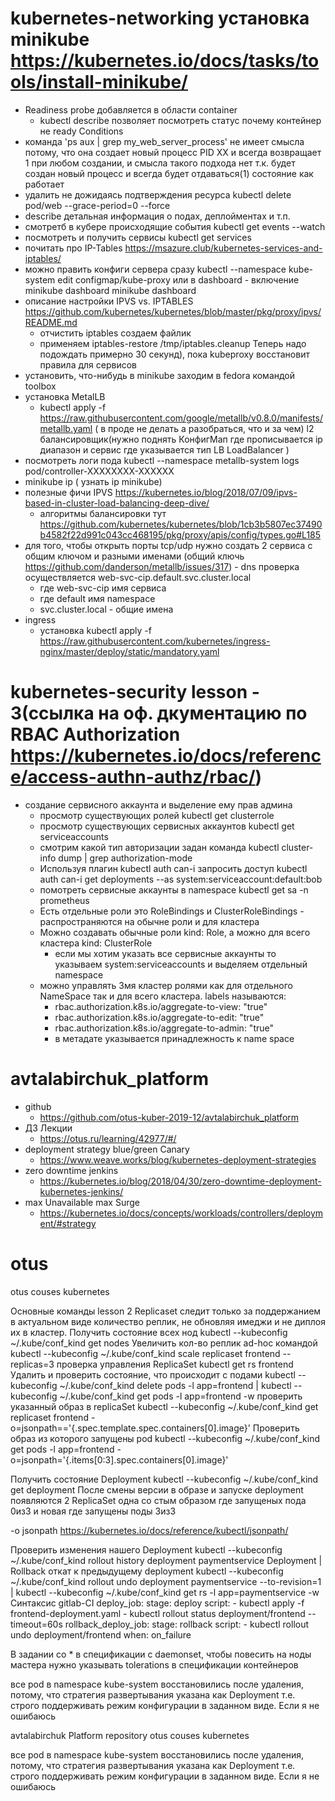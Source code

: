 # kubernetes-networking установка minikube https://kubernetes.io/docs/tasks/tools/install-minikube/
- Readiness probe добавляется в области container
    -  kubectl describe позволяет посмотреть статус почему контейнер не ready Conditions
- команда 'ps aux | grep my_web_server_process' не имеет смысла потому, что она создает новый процесс PID XX и всегда возвращает 1 при любом создании, и смысла такого подхода нет т.к. будет создан новый процесс и всегда будет отдаваться(1) состояние как работает
- удалить не дожидаясь подтверждения ресурса kubectl delete pod/web --grace-period=0 --force
- describe детальная информация о подах, деплойментах и т.п.
- смотретб в кубере происходящие события kubectl get events --watch
- посмотреть и получить сервисы kubectl get services
- почитать про IP-Tables https://msazure.club/kubernetes-services-and-iptables/
- можно править конфиги сервера сразу kubectl --namespace kube-system
edit configmap/kube-proxy или в dashboard - включение minikube dashboard minikube dashboard
- описание настройки IPVS vs. IPTABLES https://github.com/kubernetes/kubernetes/blob/master/pkg/proxy/ipvs/README.md
    - отчистить iptables создаем файлик
        <!-- *nat
        -A POSTROUTING -s 172.17.0.0/16 ! -o docker0 -j MASQUERADE
        COMMIT
        *filter
        COMMIT
        *mangle
        COMMIT -->
    - применяем iptables-restore /tmp/iptables.cleanup Теперь надо подождать  примерно 30 секунд), пока kubeproxy восстановит правила для сервисов
- установить, что-нибудь в minikube заходим в fedora  командой toolbox
- установка MetalLB
  - kubectl apply -f https://raw.githubusercontent.com/google/metallb/v0.8.0/manifests/metallb.yaml ( в проде не делать а разобраться, что и за чем) l2 балансировщик(нужно поднять КонфигМап где прописывается ip диапазон и сервис где указывается тип LB LoadBalancer )
- посмотреть логи пода kubectl --namespace metallb-system logs pod/controller-XXXXXXXX-XXXXXX
- minikube ip ( узнать ip minikube)
- полезные фичи IPVS https://kubernetes.io/blog/2018/07/09/ipvs-based-in-cluster-load-balancing-deep-dive/
    - алгоритмы балансировки тут https://github.com/kubernetes/kubernetes/blob/1cb3b5807ec37490b4582f22d991c043cc468195/pkg/proxy/apis/config/types.go#L185
 - для того, чтобы открыть порты tcp/udp нужно создать 2 сервиса с общим ключом и разными именами (общий ключь https://github.com/danderson/metallb/issues/317)    - dns проверка осуществляется web-svc-cip.default.svc.cluster.local
      - где web-svc-cip имя сервиса
      - где default имя namespace
      - svc.cluster.local - общие имена
- ingress
  - установка kubectl apply -f https://raw.githubusercontent.com/kubernetes/ingress-nginx/master/deploy/static/mandatory.yaml
# kubernetes-security lesson - 3(ссылка на оф. дкументацию по RBAC Authorization https://kubernetes.io/docs/reference/access-authn-authz/rbac/)
- создание сервисного аккаунта и выделение ему прав админа
    - просмотр существующих ролей kubectl get clusterrole
    - просмотр существующих сервисных аккаунтов kubectl get serviceaccounts
    - смотрим какой тип авторизации задан команда kubectl cluster-info dump | grep authorization-mode
    - Используя плагин kubectl auth can-i запросить доступ kubectl auth can-i get deployments --as system:serviceaccount:default:bob 
    - помотреть сервисные аккаунты в namespace  kubectl get sa -n prometheus
    - Есть отдельные роли это RoleBindings и ClusterRoleBindings - распространяются на обычне роли и для кластера
    - Можно создавать обычные роли kind: Role, а можно для всего кластера kind: ClusterRole
        - если мы хотим указать все сервисные аккаунты то указываем system:serviceaccounts и выделяем отдельный namespace
    - можно управлять 3мя кластер ролями как для отдельного NameSpace так и для всего кластера. labels называются: 
        - rbac.authorization.k8s.io/aggregate-to-view: "true"  
        - rbac.authorization.k8s.io/aggregate-to-edit: "true"  
        - rbac.authorization.k8s.io/aggregate-to-admin: "true"  
        - в метадате указывается принадлежность к name space
# avtalabirchuk_platform
- github
    - https://github.com/otus-kuber-2019-12/avtalabirchuk_platform
- ДЗ Лекции
    - https://otus.ru/learning/42977/#/
- deployment strategy blue/green Canary
    - https://www.weave.works/blog/kubernetes-deployment-strategies
- zero downtime jenkins
    - https://kubernetes.io/blog/2018/04/30/zero-downtime-deployment-kubernetes-jenkins/
- max Unavailable max Surge
    - https://kubernetes.io/docs/concepts/workloads/controllers/deployment/#strategy
# otus
otus couses kubernetes

Основные команды lesson 2
Replicaset следит только за поддержанием в актуальном виде количество реплик, не обновляя имеджи и не диплоя их в кластер.
Получить состояние всех нод
    kubectl --kubeconfig ~/.kube/conf_kind get nodes
Увеличить кол-во реплик ad-hoc командой
    kubectl --kubeconfig ~/.kube/conf_kind scale replicaset frontend --replicas=3
проверка управления ReplicaSet 
    kubectl get rs frontend
Удалить и проверить состояние, что происходит с подами
    kubectl --kubeconfig ~/.kube/conf_kind delete pods -l app=frontend | kubectl --kubeconfig ~/.kube/conf_kind get pods -l app=frontend -w
проверить указанный образ в replicaSet 
     kubectl --kubeconfig ~/.kube/conf_kind  get replicaset frontend -o=jsonpath=='{.spec.template.spec.containers[0].image}'
Проверить образ из которого запущены pod
    kubectl --kubeconfig ~/.kube/conf_kind get pods -l app=frontend -o=jsonpath='{.items[0:3].spec.containers[0].image}'

Получить состояние Deployment
    kubectl --kubeconfig ~/.kube/conf_kind get deployment
После смены версии в образе и запуске deployment появляются 2 ReplicaSet одна со стым образом где запущеных пода 0из3 и новая где запущены поды 3из3

-o jsonpath    https://kubernetes.io/docs/reference/kubectl/jsonpath/

Проверить изменения нашего Deployment
    kubectl --kubeconfig ~/.kube/conf_kind rollout history deployment paymentservice
Deployment | Rollback
    откат к предыдущему deployment
        kubectl --kubeconfig ~/.kube/conf_kind rollout undo deployment paymentservice --to-revision=1 | kubectl --kubeconfig ~/.kube/conf_kind get rs -l app=paymentservice -w
Синтаксис gitlab-CI
deploy_job:
    stage: deploy
    script:
        - kubectl apply -f frontend-deployment.yaml
        - kubectl rollout status deployment/frontend --timeout=60s
rollback_deploy_job:
    stage: rollback
    script:
        - kubectl rollout undo deployment/frontend
    when: on_failure

В задании со * в спецификации с daemonset, чтобы повесить на ноды мастера нужно указывать tolerations в спецификации контейнеров

все pod в namespace kube-system восстановились после удаления, потому, что стратегия развертывания указана как Deployment т.е. строго поддерживать режим конфигурации в заданном виде. Если я не ошибаюсь


avtalabirchuk Platform repository
otus couses kubernetes

все pod в namespace kube-system восстановились после удаления, потому, что стратегия развертывания указана как Deployment т.е. строго поддерживать режим конфигурации в заданном виде. Если я не ошибаюсь